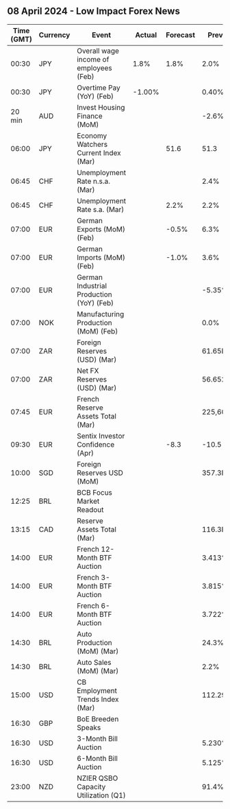 ## 08 April 2024 - Low Impact Forex News

| Time (GMT) | Currency | Event | Actual | Forecast | Previous |
|------|----------|-------|--------|----------|----------|
| 00:30 | JPY | Overall wage income of employees (Feb) | 1.8% | 1.8% | 2.0% |
| 00:30 | JPY | Overtime Pay (YoY) (Feb) | -1.00% |  | 0.40% |
| 20 min | AUD | Invest Housing Finance (MoM) |  |  | -2.6% |
| 06:00 | JPY | Economy Watchers Current Index (Mar) |  | 51.6 | 51.3 |
| 06:45 | CHF | Unemployment Rate n.s.a. (Mar) |  |  | 2.4% |
| 06:45 | CHF | Unemployment Rate s.a. (Mar) |  | 2.2% | 2.2% |
| 07:00 | EUR | German Exports (MoM) (Feb) |  | -0.5% | 6.3% |
| 07:00 | EUR | German Imports (MoM) (Feb) |  | -1.0% | 3.6% |
| 07:00 | EUR | German Industrial Production (YoY) (Feb) |  |  | -5.35% |
| 07:00 | NOK | Manufacturing Production (MoM) (Feb) |  |  | 0.0% |
| 07:00 | ZAR | Foreign Reserves (USD) (Mar) |  |  | 61.65B |
| 07:00 | ZAR | Net FX Reserves (USD) (Mar) |  |  | 56.652B |
| 07:45 | EUR | French Reserve Assets Total (Mar) |  |  | 225,601.0M |
| 09:30 | EUR | Sentix Investor Confidence (Apr) |  | -8.3 | -10.5 |
| 10:00 | SGD | Foreign Reserves USD (MoM) |  |  | 357.3B |
| 12:25 | BRL | BCB Focus Market Readout |  |  |  |
| 13:15 | CAD | Reserve Assets Total (Mar) |  |  | 116.3B |
| 14:00 | EUR | French 12-Month BTF Auction |  |  | 3.413% |
| 14:00 | EUR | French 3-Month BTF Auction |  |  | 3.815% |
| 14:00 | EUR | French 6-Month BTF Auction |  |  | 3.722% |
| 14:30 | BRL | Auto Production (MoM) (Mar) |  |  | 24.3% |
| 14:30 | BRL | Auto Sales (MoM) (Mar) |  |  | 2.2% |
| 15:00 | USD | CB Employment Trends Index (Mar) |  |  | 112.29 |
| 16:30 | GBP | BoE Breeden Speaks |  |  |  |
| 16:30 | USD | 3-Month Bill Auction |  |  | 5.230% |
| 16:30 | USD | 6-Month Bill Auction |  |  | 5.125% |
| 23:00 | NZD | NZIER QSBO Capacity Utilization (Q1) |  |  | 91.4% |
